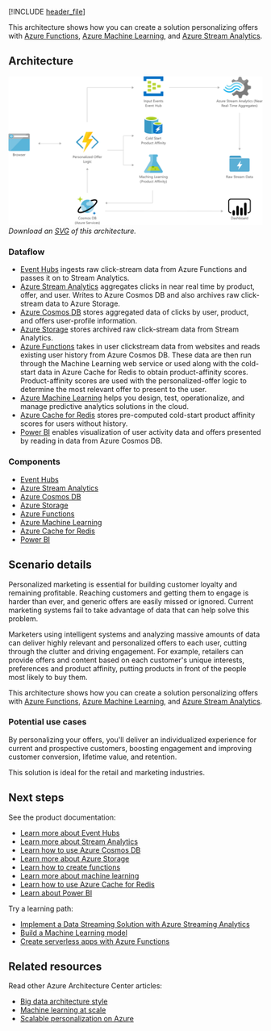 [!INCLUDE [header_file](../../../includes/sol-idea-header.md)]

This architecture shows how you can create a solution personalizing offers with [Azure Functions](/azure/azure-functions/functions-overview), [Azure Machine Learning](/azure/machine-learning/overview-what-is-azure-ml), and [Azure Stream Analytics](/azure/stream-analytics/stream-analytics-introduction).

## Architecture

![Architecture diagram: personalizing offers with machine learning and near real time analytics.](../media/personalized-marketing.png)
*Download an [SVG](../media/personalized-marketing.svg) of this architecture.*

### Dataflow

* [Event Hubs](https://azure.microsoft.com/services/event-hubs) ingests raw click-stream data from Azure Functions and passes it on to Stream Analytics.
* [Azure Stream Analytics](https://azure.microsoft.com/services/stream-analytics) aggregates clicks in near real time by product, offer, and user. Writes to Azure Cosmos DB and also archives raw click-stream data to Azure Storage.
* [Azure Cosmos DB](https://azure.microsoft.com/services/cosmos-db) stores aggregated data of clicks by user, product, and offers user-profile information.
* [Azure Storage](https://azure.microsoft.com/services/storage) stores archived raw click-stream data from Stream Analytics.
* [Azure Functions](https://azure.microsoft.com/services/functions) takes in user clickstream data from websites and reads existing user history from Azure Cosmos DB. These data are then run through the Machine Learning web service or used along with the cold-start data in Azure Cache for Redis to obtain product-affinity scores. Product-affinity scores are used with the personalized-offer logic to determine the most relevant offer to present to the user.
* [Azure Machine Learning](https://azure.microsoft.com/services/machine-learning) helps you design, test, operationalize, and manage predictive analytics solutions in the cloud.
* [Azure Cache for Redis](https://azure.microsoft.com/services/cache) stores pre-computed cold-start product affinity scores for users without history.
* [Power BI](https://powerbi.microsoft.com) enables visualization of user activity data and offers presented by reading in data from Azure Cosmos DB.

### Components

* [Event Hubs](https://azure.microsoft.com/services/event-hubs)
* [Azure Stream Analytics](https://azure.microsoft.com/services/stream-analytics)
* [Azure Cosmos DB](https://azure.microsoft.com/services/cosmos-db)
* [Azure Storage](https://azure.microsoft.com/services/storage)
* [Azure Functions](https://azure.microsoft.com/services/functions)
* [Azure Machine Learning](https://azure.microsoft.com/services/machine-learning)
* [Azure Cache for Redis](https://azure.microsoft.com/services/cache)
* [Power BI](https://powerbi.microsoft.com)

## Scenario details

Personalized marketing is essential for building customer loyalty and remaining profitable. Reaching customers and getting them to engage is harder than ever, and generic offers are easily missed or ignored. Current marketing systems fail to take advantage of data that can help solve this problem.

Marketers using intelligent systems and analyzing massive amounts of data can deliver highly relevant and personalized offers to each user, cutting through the clutter and driving engagement. For example, retailers can provide offers and content based on each customer's unique interests, preferences and product affinity, putting products in front of the people most likely to buy them.

This architecture shows how you can create a solution personalizing offers with [Azure Functions](/azure/azure-functions/functions-overview), [Azure Machine Learning](/azure/machine-learning/overview-what-is-azure-ml), and [Azure Stream Analytics](/azure/stream-analytics/stream-analytics-introduction).

### Potential use cases

By personalizing your offers, you'll deliver an individualized experience for current and prospective customers, boosting engagement and improving customer conversion, lifetime value, and retention.

This solution is ideal for the retail and marketing industries.

## Next steps

See the product documentation:

* [Learn more about Event Hubs](/azure/event-hubs/event-hubs-what-is-event-hubs)
* [Learn more about Stream Analytics](/azure/stream-analytics/stream-analytics-introduction)
* [Learn how to use Azure Cosmos DB](/azure/cosmos-db)
* [Learn more about Azure Storage](/azure/storage/common/storage-introduction)
* [Learn how to create functions](/azure/azure-functions/functions-overview)
* [Learn more about machine learning](/azure/machine-learning/overview-what-is-azure-ml)
* [Learn how to use Azure Cache for Redis](/azure/redis-cache/cache-dotnet-how-to-use-azure-redis-cache)
* [Learn about Power BI](https://powerbi.microsoft.com/documentation/powerbi-landing-page)

Try a learning path:

* [Implement a Data Streaming Solution with Azure Streaming Analytics](/training/paths/implement-data-streaming-with-asa)
* [Build a Machine Learning model](/training/modules/machine-learning-model-nasa)
* [Create serverless apps with Azure Functions](/training/paths/create-serverless-applications)

## Related resources

Read other Azure Architecture Center articles:

* [Big data architecture style](../../guide/architecture-styles/big-data.yml)
* [Machine learning at scale](../../data-guide/big-data/machine-learning-at-scale.md)
* [Scalable personalization on Azure](/azure/architecture/solution-ideas/articles/build-content-based-recommendation-system-using-recommender)
